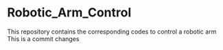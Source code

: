 # Robotic_Arm_Control
This repository contains the corresponding codes to control a robotic arm
This is a commit changes
